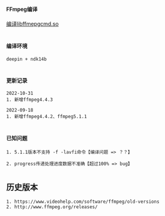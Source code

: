 #
#### FFmpeg编译
[编译libffmepgcmd.so](https://github.com/kalu-github/ffmpegcmd-android)

#
#### 编译环境
```
deepin + ndk14b
```

#
#### 更新记录
```
2022-10-31
1. 新增ffmpeg4.4.3
```
```
2022-09-18
1. 新增ffmpeg4.4.2、ffmpeg5.1.1
```

#
#### 已知问题
```
1. 5.1.1版本不支持 -f -lavfi命令【编译问题 => ？？】
```
```
2. progress传递处理进度数据不准确【超过100% => bug】
```

#
## 历史版本
```
1. https://www.videohelp.com/software/ffmpeg/old-versions
2. http://www.ffmpeg.org/releases/
```
